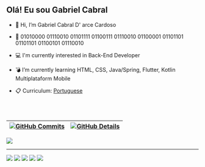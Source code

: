 ## Olá! Eu sou Gabriel Cabral
- 👋 Hi, I’m Gabriel Cabral D' arce Cardoso
- 👾 01010000 01110010 01101111 01100111 01110010 01100001 01101101 01101101 01100101 01110010
- 💻 I'm currently interested in Back-End Developer
- 💣 I’m currently learning  HTML, CSS, Java/Spring, Flutter, Kotlin Multiplataform Mobile


- 📋 Curriculum: <a href="https://1drv.ms/w/s!AnHHhDxrquDR4lqnWmnlSf5DWQft?e=3gUe4g" target="_blank">Portuguese</a>
  
 <br><br>
 
 | [![GitHub Commits](http://github-profile-summary-cards.vercel.app/api/cards/productive-time?username=GabrielCabral-DS&theme=dracula&utcOffset=-3)](https://github.com/vn7n24fzkq/github-profile-summary-cards) | [![GitHub Details](http://github-profile-summary-cards.vercel.app/api/cards/profile-details?username=GabrielCabral-DS&theme=dracula)](https://github.com/vn7n24fzkq/github-profile-summary-cards) |  
 | ----------- | ----------- |


</div>
  <div align="left" >
<a href="https://skillicons.dev"   >
  <img src="https://skillicons.dev/icons?i=git,html,css,docker,figma,postman,bootstrap,postgres,mysql,java,spring,kotlin,c#" />
</a>
  <br />

  </div>
  
<hr>
<div> 
  <a href="https://discord.gg/ftHSTMUVFx" target="_blank"><img src="https://img.shields.io/badge/Discord-7289DA?style=for-the-badge&logo=discord&logoColor=white" target="_blank"></a> 
  <a href="" target="_blank"><img src="https://img.shields.io/badge/YouTube-FF0000?style=for-the-badge&logo=youtube&logoColor=white" target="_blank"></a>
  <a href="https://www.instagram.com/cabral.jj/" target="_blank"><img src="https://img.shields.io/badge/-Instagram-%23E4405F?style=for-the-badge&logo=instagram&logoColor=white" target="_blank"></a>
  <a href="https://www.linkedin.com/in/gabriel-cabral-878482262/" target="_blank"><img src="https://img.shields.io/badge/-LinkedIn-%230077B5?style=for-the-badge&logo=linkedin&logoColor=white" target="_blank"></a> 
  <a href = "mailto:gabrielcabraldev@gmail.com"><img src="https://img.shields.io/badge/-Gmail-%23333?style=for-the-badge&logo=gmail&logoColor=white" target="_blank"></a>
  
